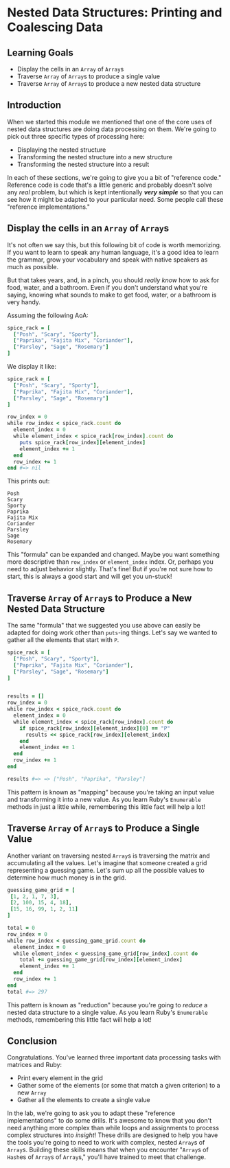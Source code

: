 # Nested Data Structures: Printing and Coalescing Data

## Learning Goals

* Display the cells in an `Array` of `Array`s
* Traverse `Array` of `Array`s to produce a single value
* Traverse `Array` of `Array`s to produce a new nested data structure

## Introduction

When we started this module we mentioned that one of the core uses of nested
data structures are doing data processing on them. We're going to pick out three
specific types of processing here:

* Displaying the nested structure
* Transforming the nested structure into a new structure
* Transforming the nested structure into a result

In each of these sections, we're going to give you a bit of "reference code."
Reference code is code that's a little generic and probably doesn't solve any
_real_ problem, but which is kept intentionally ***very simple*** so that you
can see how it might be adapted to your particular need. Some people call these
"reference implementations."

## Display the cells in an `Array` of `Array`s

It's not often we say this, but this following bit of code is worth memorizing.
If you want to learn to speak any human language, it's a good idea to learn the
grammar, grow your vocabulary and speak with native speakers as much as
possible.

But that takes years, and, in a pinch, you should _really know_ how to ask for
food, water, and a bathroom. Even if you don't understand what you're saying,
knowing what sounds to make to get food, water, or a bathroom is very handy.

Assuming the following AoA:

```ruby
spice_rack = [
  ["Posh", "Scary", "Sporty"],
  ["Paprika", "Fajita Mix", "Coriander"],
  ["Parsley", "Sage", "Rosemary"]
]
```

We display it like:

```ruby
spice_rack = [
  ["Posh", "Scary", "Sporty"],
  ["Paprika", "Fajita Mix", "Coriander"],
  ["Parsley", "Sage", "Rosemary"]
]

row_index = 0
while row_index < spice_rack.count do
  element_index = 0
  while element_index < spice_rack[row_index].count do
    puts spice_rack[row_index][element_index]
    element_index += 1
  end
  row_index += 1
end #=> nil
```

This prints out:

```text
Posh
Scary
Sporty
Paprika
Fajita Mix
Coriander
Parsley
Sage
Rosemary
```

This "formula" can be expanded and changed. Maybe you want something more
descriptive than `row_index` or `element_index` index. Or, perhaps you need to
adjust behavior slightly. That's fine! But if you're not sure how to start,
this is always a good start and will get you un-stuck!

## Traverse `Array` of `Array`s to Produce a New Nested Data Structure

The same "formula" that we suggested you use above can easily be adapted for
doing work other than `puts`-ing things. Let's say we wanted to gather all the
elements that start with `P`.

```ruby
spice_rack = [
  ["Posh", "Scary", "Sporty"],
  ["Paprika", "Fajita Mix", "Coriander"],
  ["Parsley", "Sage", "Rosemary"]
]


results = []
row_index = 0
while row_index < spice_rack.count do
  element_index = 0
  while element_index < spice_rack[row_index].count do
    if spice_rack[row_index][element_index][0] == "P"
      results << spice_rack[row_index][element_index]
    end
    element_index += 1
  end
  row_index += 1
end

results #=> => ["Posh", "Paprika", "Parsley"]
```

This pattern is known as "mapping" because you're taking an input value and
transforming it into a new value. As you learn Ruby's `Enumerable` methods in
just a little while, remembering this little fact will help a lot!

## Traverse `Array` of `Array`s to Produce a Single Value

Another variant on traversing nested `Array`s is traversing the matrix and
accumulating all the values. Let's imagine that someone created a grid
representing a guessing game. Let's sum up all the possible values to determine
how much money is in the grid.

```ruby
guessing_game_grid = [
 [1, 2, 1, 7, 3],
 [2, 100, 15, 4, 18],
 [15, 16, 99, 1, 2, 11]
]

total = 0
row_index = 0
while row_index < guessing_game_grid.count do
  element_index = 0
  while element_index < guessing_game_grid[row_index].count do
    total += guessing_game_grid[row_index][element_index]
    element_index += 1
  end
  row_index += 1
end
total #=> 297
```

This pattern is known as "reduction" because you're going to _reduce_ a nested
data structure to a single value. As you learn Ruby's `Enumerable` methods,
remembering this little fact will help a lot!

## Conclusion

Congratulations. You've learned three important data processing tasks with
matrices and Ruby:

* Print every element in the grid
* Gather some of the elements (or some that match a given criterion) to a new `Array`
* Gather all the elements to create a single value

In the lab, we're going to ask you to adapt these "reference implementations"
to do some drills. It's awesome to know that you don't need anything more
complex than while loops and assignments to process complex structures into
_insight_! These drills are designed to help you have the tools you're going to
need to work with complex, nested `Array`s of `Array`s. Building these skills
means that when you encounter "`Array`s of `Hash`es of `Array`s of `Array`s,"
you'll have trained to meet that challenge.
